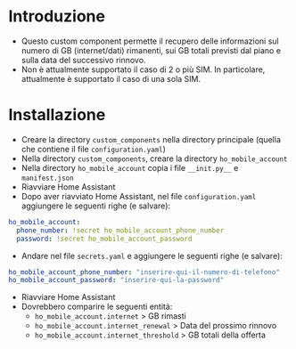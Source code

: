 # Introduzione
- Questo custom component permette il recupero delle informazioni sul numero di GB (internet/dati) rimanenti, sui GB totali previsti dal piano e sulla data del successivo rinnovo. 
- Non è attualmente supportato il caso di 2 o più SIM. In particolare, attualmente è supportato il caso di una sola SIM.

# Installazione
- Creare la directory <code>custom_components</code> nella directory principale (quella che contiene il file <code>configuration.yaml</code>)
- Nella directory <code>custom_components</code>, creare la directory <code>ho_mobile_account</code>
- Nella directory <code>ho_mobile_account</code> copia i file <code>\_\_init.py\_\_</code> e <code>manifest.json</code>
- Riavviare Home Assistant
- Dopo aver riavviato Home Assistant, nel file <code>configuration.yaml</code> aggiungere le seguenti righe (e salvare):

```yaml
ho_mobile_account:
  phone_number: !secret ho_mobile_account_phone_number
  password: !secret ho_mobile_account_password
  ```

- Andare nel file <code>secrets.yaml</code> e aggiungere le seguenti righe (e salvare):

```yaml
ho_mobile_account_phone_number: "inserire-qui-il-numero-di-telefono"  
ho_mobile_account_password: "inserire-qui-la-password"
```

- Riavviare Home Assistant
- Dovrebbero comparire le seguenti entità:
  - <code>ho_mobile_account.internet</code> > GB rimasti
  - <code>ho_mobile_account.internet_renewal</code> > Data del prossimo rinnovo
  - <code>ho_mobile_account.internet_threshold</code> > GB totali della offerta


